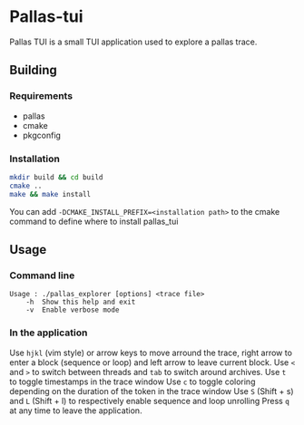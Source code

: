 # Pallas-tui
Pallas TUI is a small TUI application used to explore a pallas trace.

## Building
### Requirements
- pallas
- cmake
- pkgconfig

### Installation
```sh
mkdir build && cd build
cmake ..
make && make install
```

You can add `-DCMAKE_INSTALL_PREFIX=<installation path>` to the cmake command to define where to install pallas_tui

## Usage
### Command line
```
Usage : ./pallas_explorer [options] <trace file>
	-h	Show this help and exit
	-v	Enable verbose mode
```

### In the application
Use `hjkl` (vim style) or arrow keys to move arround the trace, right arrow to enter a block (sequence or loop) and left arrow to leave current block.
Use `<` and `>` to switch between threads and `tab` to switch around archives.
Use `t` to toggle timestamps in the trace window
Use `c` to toggle coloring depending on the duration of the token in the trace window
Use `S` (Shift + s) and `L` (Shift + l) to respectively enable sequence and loop unrolling
Press `q` at any time to leave the application.
